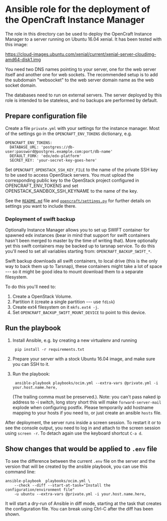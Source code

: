 Ansible role for the deployment of the OpenCraft Instance Manager
=================================================================

The role in this directory can be used to deploy the OpenCraft Instance Manager to a server
running on Ubuntu 16.04 xenial.  It has been tested with this image:

https://cloud-images.ubuntu.com/xenial/current/xenial-server-cloudimg-amd64-disk1.img

You need two DNS names pointing to your server, one for the web server itself and another one for
web sockets.  The recommended setup is to add the subdomain "websocket" to the web server domain
name as the web socket domain.

The databases need to run on external servers.  The server deployed by this role is intended to
be stateless, and no backups are performed by default.

Prepare configuration file
--------------------------

Create a file `private.yml` with your settings for the instance manager.  Most of the settings go in the
`OPENCRAFT_ENV_TOKENS` dictionary, e.g.

    OPENCRAFT_ENV_TOKENS:
      DATABASE_URL: 'postgres://db-user:password@postgres.example.com:port/db-name'
      DEFAULT_FORK: 'edx/edx-platform'
      SECRET_KEY: 'your-secret-key-goes-here'

Set `OPENCRAFT_OPENSTACK_SSH_KEY_FILE` to the name of the private SSH key to be used to access
OpenStack servers.  You must upload the corresponding public key to the OpenStack project
configured in OPENCRAFT_ENV_TOKENS and set OPENSTACK_SANDBOX_SSH_KEYNAME to the name of the key.

See the [`README.md`][1] file and [`opencraft/settings.py`][2] for further details on settings you
want to include there.

[1]: https://github.com/open-craft/opencraft/blob/master/README.md
[2]: https://github.com/open-craft/opencraft/blob/master/opencraft/settings.py

### Deployment of swift backup

Optionally Instance Manager allows you to set up SWIFT container for spawned edx instances (bear in mind that
support for swift containers hasn't been merged to master by the time of writing that). More optionally yet
this swift containers may be backed up to tarsnap service.  To do this you'll need to set all variables starting
from: `OPENCRAFT_BACKUP_SWIFT_*`.

Swift backup downloads all swift containers, to local drive (this is the only way to back them up to Tarsnap), these
containers might take a lot of space --- so it might be good idea to mount download them to a separate filesystem.

To do this you'll need to:

1. Create a OpenStack Volume.
2. Partition it (create a single partition --- use `fdisk`)
3. Create ext4 filesystem on it `mkfs.ext4 -j`.
4. Set `OPENCRAFT_BACKUP_SWIFT_MOUNT_DEVICE` to point to this device.

Run the playbook
----------------

1. Install Ansible, e.g. by creating a new virtualenv and running

        pip install -r requirements.txt

2. Prepare your server with a stock Ubuntu 16.04 image, and make sure you can SSH to it.

3. Run the playbook:

        ansible-playbook playbooks/ocim.yml --extra-vars @private.yml -i your.host.name.here,

   (The trailing comma must be preserved.). Note: you can't pass naked ip address to -i switch, long
   story short this will make `forward-server-mail` explode when configuring postfix. Please temporarily
   add hostname mapping to your hosts if you need to, or just create an ansible ``hosts`` file.

After deployment, the server runs inside a screen session.  To restart it or to see the console
output, you need to log in and attach to the screen session using `screen -r`.  To detach again use
the keyboard shortcut `C-a d`.

Show changes that would be applied to `.env` file
-------------------------------------------------

To see the difference between the current `.env` file on the server and the
version that will be created by the ansible playbook, you can use this command
line:

    ansible-playbook  playbooks/ocim.yml \
        --check --diff --start-at-task="Install the configuration/environment file"
        -u ubuntu --extra-vars @private.yml -i your.host.name.here,

It will start a dry-run of Ansible in diff mode, starting at the task that
creates the configuration file.  You can break using Ctrl-C after the diff has
been shown.
